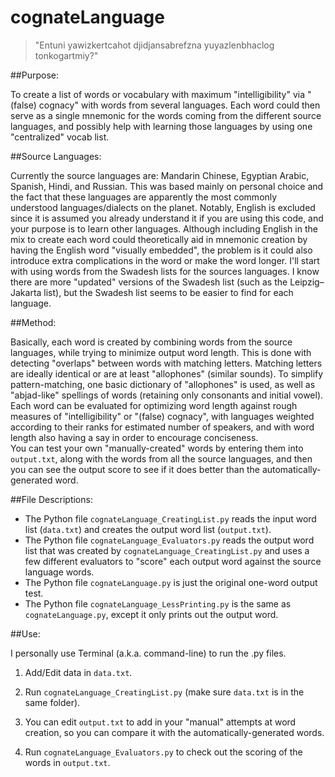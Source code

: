 # cognateLanguage

> "Entuni yawizkertcahot djidjansabrefzna yuyazlenbhaclog tonkogartmiy?"

##Purpose:

To create a list of words or vocabulary with maximum "intelligibility" via "(false) cognacy" with words from several languages.  Each word could then serve as a single mnemonic for the words coming from the different source languages, and possibly help with learning those languages by using one "centralized" vocab list.

##Source Languages:

Currently the source languages are:  Mandarin Chinese, Egyptian Arabic, Spanish, Hindi, and Russian.  This was based mainly on personal choice and the fact that these languages are apparently the most commonly understood languages/dialects on the planet.  Notably, English is excluded since it is assumed you already understand it if you are using this code, and your purpose is to learn other languages.  Although including English in the mix to create each word could theoretically aid in mnemonic creation by having the English word "visually embedded", the problem is it could also introduce extra complications in the word or make the word longer.
I'll start with using words from the Swadesh lists for the sources languages.  I know there are more "updated" versions of the Swadesh list (such as the Leipzig–Jakarta list), but the Swadesh list seems to be easier to find for each language.

##Method:

Basically, each word is created by combining words from the source languages, while trying to minimize output word length.  This is done with detecting "overlaps" between words with matching letters.  Matching letters are ideally identical or are at least "allophones" (similar sounds).  To simplify pattern-matching, one basic dictionary of "allophones" is used, as well as "abjad-like" spellings of words (retaining only consonants and initial vowel).  
Each word can be evaluated for optimizing word length against rough measures of "intelligibility" or "(false) cognacy", with languages weighted according to their ranks for estimated number of speakers, and with word length also having a say in order to encourage conciseness.  
You can test your own "manually-created" words by entering them into ```output.txt```, along with the words from all the source languages, and then you can see the output score to see if it does better than the automatically-generated word.

##File Descriptions:

* The Python file ```cognateLanguage_CreatingList.py``` reads the input word list (```data.txt```) and creates the output word list (```output.txt```).
* The Python file ```cognateLanguage_Evaluators.py``` reads the output word list that was created by ```cognateLanguage_CreatingList.py``` and uses a few different evaluators to "score" each output word against the source language words.
* The Python file ```cognateLanguage.py``` is just the original one-word output test.
* The Python file ```cognateLanguage_LessPrinting.py``` is the same as ```cognateLanguage.py```, except it only prints out the output word.

##Use:

I personally use Terminal (a.k.a. command-line) to run the .py files.

1. Add/Edit data in ```data.txt```.

2. Run ```cognateLanguage_CreatingList.py``` (make sure ```data.txt``` is in the same folder).

3. You can edit ```output.txt``` to add in your "manual" attempts at word creation, so you can compare it with the automatically-generated words. 

4. Run ```cognateLanguage_Evaluators.py``` to check out the scoring of the words in ```output.txt```.
